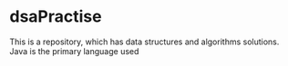 # dsaPractise
This is a repository, which has data structures and algorithms solutions. Java is the primary language used
